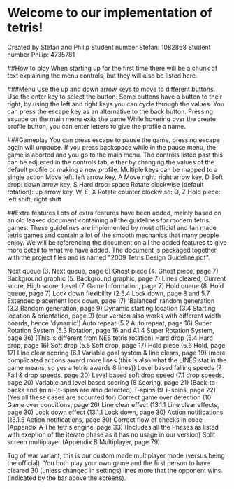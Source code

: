 # Welcome to our implementation of tetris!

Created by Stefan and Philip
Student number Stefan: 1082868
Student number Philip: 4735781

##How to play
When starting up for the first time there will be a chunk of text explaining the menu controls, but they will also be listed here.

###Menu
Use the up and down arrow keys to move to different buttons.
Use the enter key to select the button.
Some buttons have a button to their right, by using the left and right keys you can cycle through the values.
You can press the escape key as an alternative to the back button.
Pressing escape on the main menu exits the game
While hovering over the create profile button, you can enter letters to give the profile a name.

###Gameplay
You can press escape to pause the game, pressing escape again will unpause.
If you press backspace while in the pause menu, the game is aborted and you go to the main menu.
The controls listed past this can be adjusted in the controls tab, either by changing the values of the default profile or making a new profile.
Multiple keys can be mapped to a single action
Move left: left arrow key, A
Move right: right arrow key, D
Soft drop: down arrow key, S
Hard drop: space
Rotate clockwise (default rotation): up arrow key, W, E, X
Rotate counter clockwise: Q, Z
Hold piece: left shift, right shift

##Extra features
Lots of extra features have been added, mainly based on an old leaked document containing all the guidelines for modern tetris games.
These guidelines are implemented by most official and fan made tetris games and contain a lot of the smooth mechanics that many people enjoy.
We will be referencing the document on all the added features to give more detail to what we have added.
The document is packaged together with the project files and is named "2009 Tetris Design Guideline.pdf".

Next queue (3. Next queue, page 6)
Ghost piece (4. Ghost piece, page 7)
Background graphic (5. Background graphic, page 7)
Lines cleared, Current score, High score, Level (7. Game Information, page 7)
Hold queue (8. Hold queue, page 7)
Lock down flexibility (2.5.4 Lock down, page 8 and 5.7 Extended placement lock down, page 17)
'Balanced' random generation (3.3 Random generation, page 9)
Dynamic starting location (3.4 Starting location & orientation, page 9) (our version also works with different width boards, hence 'dynamic')
Auto repeat (5.2 Auto repeat, page 16)
Super Rotation System (5.3 Rotation, page 16 and A1.4 Super Rotation System, page 36) (This is different from NES tetris rotation)
Hard drop (5.4 Hard drop, page 16)
Soft drop (5.5 Soft drop, page 17)
Hold piece (5.6 Hold, page 17)
Line clear scoring (6.1 Variable goal system & line clears, page 19) (more complicated actions award more lines (this is also what the LINES stat in the game means, so yes a tetris awards 8 lines))
Level based falling speeds (7 Fall & drop speeds, page 20)
Level based soft drop speed (7.1 drop speeds, page 20)
Variable and level based scoring (8 Scoring, page 21) (Back-to-backs and (mini-)t-spins are also detected)
T-spins (9 T-spins, page 22) (Yes all these cases are acounted for)
Correct game over detection (10 Game over conditions, page 26)
Line clear effect (13.1.1 Line clear effects, page 30)
Lock down effect (13.1.1 Lock down, page 30)
Action notifications (13.1.5 Action notifications, page 30)
Correct flow of checks in code (Appendix A The tetris engine, page 33) (Includes all the Phases as listed with exeption of the iterate phase as it has no usage in our version)
Split screen multiplayer (Appendix B Multiplayer, page 79)

Tug of war variant, this is our custom made multiplayer mode (versus being the official). 
You both play your own game and the first person to have cleared 30 (unless changed in settings) lines more that the opponent wins (indicated by the bar above the screens).
